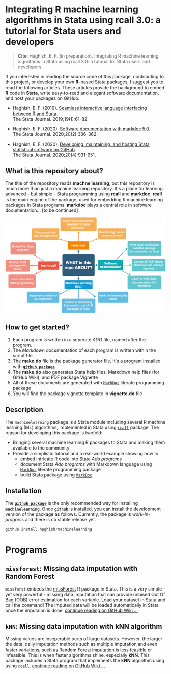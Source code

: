 Integrating R machine learning algorithms in Stata using rcall 3.0: a tutorial for Stata users and developers
===============

> __Cite__: Haghish, E. F. (in preparation). Integrating R machine learning algorithms in Stata using rcall 3.0: 
a tutorial for Stata users and developers


If you interested in reading the source code of this package, contributing to this project, or develop your own 
__R__-based Stata packages, I suggest you to read the following articles. These articles provide the background 
to embed __R__ code in __Stata__, write easy-to-read and elegant software documentation, and host your packages
on GitHub. 

- Haghish, E. F. (2019). [Seamless interactive language interfacing between R and Stata](https://journals.sagepub.com/doi/10.1177/1536867X19830891).  
The Stata Journal. 2019;19(1):61-82.

- Haghish, E. F. (2020). [Software documentation with markdoc 5.0](https://journals.sagepub.com/doi/full/10.1177/1536867X20931000).  
The Stata Journal. 2020;20(2):336-362.

- Haghish, E. F. (2020). [Developing, maintaining, and hosting Stata statistical software on GitHub](https://journals.sagepub.com/doi/10.1177/1536867X20976323?icid=int.sj-full-text.similar-articles.1).  
The Stata Journal. 2020;20(4):931-951.

What is this repository about? 
------------------------------

The title of the repository reads __machne learning__, but this repository is much more than just a machine learning repository. It's a place for learning advanced - but simple - Stata programming using __rcall__ and __markdoc__. __rcall__ is the main engine of the package, used for embedding R machine learning packages in Stata programs. __markdoc__ plays a central role in software documentation... [to be continued]

![](diagram.png)

How to get started?
-------------------

1. Each program is written in a seperate _ADO_ file, named after the program. 
2. The _Markdown_ documentation of each program is written within the script file. 
3. The __make.do__ file is the package generator file. It's a program installed with [__`github package`__](https://github.com/haghish/github)
4. The __make.do__ also generates Stata help files, Markdown help files (for GitHub Wiki), and PDF package Vignette
5. All of these documents are generated with [`MarkDoc`](https://github.com/haghish/markdoc) literate programming package
6. You will find the package vignette template in __vignette.do__ file

Description
-----------

The `machinelearning` package is a Stata module including several R machine learning (ML) algorithms, implemented in 
Stata using [`rcall`](https://github.com/haghish/rcall) package. The reason for developing this package is twofold:

- Bringing several machine learning R packages to Stata and making them available to the community
- Provide a simplistic tutorial and a real-world example showing how to 
  + embed intricate R code into Stata _Ado programs_ 
  + document Stata _Ado programs_ with Markdown language using [`MarkDoc`](https://github.com/haghish/markdoc) literate programming package 
  + build Stata package using [`MarkDoc`](https://github.com/haghish/markdoc)

Installation
------------

The [__`github package`__](https://github.com/haghish/github) is the only recommended way for installing **`machinelearning`**. Once [__`github`__](https://github.com/haghish/github) is installed, you can install the development version of the package as follows. Currently, the package is _work-in-progress_ 
and there is no stable release yet. 

```js
github install haghish/machinelearning
```

Programs
========

`missforest`: Missing data imputation with Random Forest 
--------------------------------------------------------

`missforst` embeds the [missForest](https://cran.r-project.org/web/packages/missForest/index.html) R package in Stata. 
This is a very simple - yet very powerful - missing data imputation that can provide unbised Out Of Bag (OOB) 
error estimation for each variable. Load your dataset in Stata and call the command! The imputed data will 
be loaded automatically in Stata once the imputaion is done. 
[continue reading on GitHub Wiki ...](https://github.com/haghish/machinelearning/wiki/missforest)

`kNN`: Missing data imputation with kNN algorithm 
--------------------------------------------------------

Missing values are inseperable parts of large datasets. However, the larger the data, daily imputation methods 
such as multiple imputation and even faster variations, such as Random Forest imputation is less feasible or 
infeasible. This is when faster algorithms shine, especially __kNN__. This package includes a Stata program 
that implements the __kNN__ algorithm using using [`rcall`](https://github.com/haghish/rcall). [continue reading on GitHub Wiki ...](https://github.com/haghish/machinelearning/wiki/knn)

